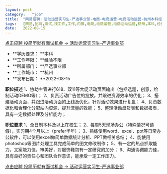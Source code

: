 ```yaml
---
layout:	post
category:	"job"
title:	"网易招聘：活动运营实习生-严选事业部-电商-电商运营-电商活动运营-杭州本科经验不限"
tags:	[网易,招聘,面试,找工作,工作,内推,电商,电商运营,电商活动运营,杭州,本科,经验不限]
date:	2022-08-15
---
```


[点击应聘 投简历就有面试机会 -> 活动运营实习生-严选事业部](http://mobile.bole.netease.com/bole/boleDetail?id=42297&employeeId=346f03c3cda5f04c&key=all)



- **学历要求： **本科
- **工作年限： **经验不限
- **所属部门： **严选事业部
- **工作城市： **杭州
- **发布日期： **2022-08-15



**职位描述**
1、协助主管进行618、双11等大促活动页面输出（包括选题，创意，绘制活动DEMO等）；
2、负责活动广告位的投放，并跟进资源效率的优化；
3、搭建活动页面，并跟进活动页面的上线及优化，针对活动效果进行复盘； 
4、负责数据化和合理化分配站内资源，提升流量的效能； 
5、整理活动盘货表和数据报表，具有一定数据处理及分析能力；



**职位要求**
1、全日制本科及以上在校生； 
2、每周5天现场办公（特殊情况可请假），实习期4个月以上（prefer半年）；
3、熟练使用word、excel、ppt等日常办公软件，可以使用excel做简单数据统计分析、PPT做相关总结； 
4、能使用photoshop等图片处理工具完成简单的图文修改制作； 
5、有一定的热点抓取能力，文案能力佳，审美好，对服饰鞋包有一定研究的加分； 
6、沟通协调能力佳，具有良好的责任心和团队合作意识，能承受一定工作压力。




[点击应聘 投简历就有面试机会 -> 活动运营实习生-严选事业部](http://mobile.bole.netease.com/bole/boleDetail?id=42297&employeeId=346f03c3cda5f04c&key=all)